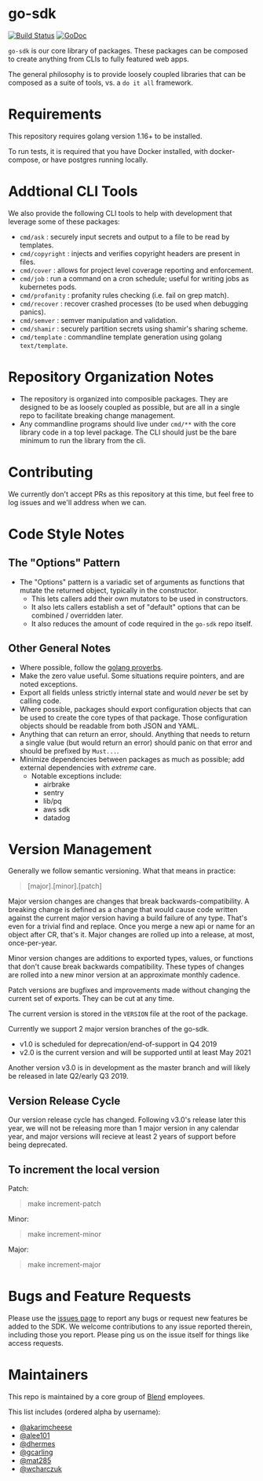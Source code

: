 go-sdk
======

[![Build Status](https://circleci.com/gh/blend/go-sdk.svg?style=shield)](https://circleci.com/gh/blend/go-sdk)
[![GoDoc](https://godoc.org/github.com/blend/go-sdk?status.svg)](https://godoc.org/github.com/blend/go-sdk)

`go-sdk` is our core library of packages. These packages can be composed to create anything from CLIs to fully featured web apps.

The general philosophy is to provide loosely coupled libraries that can be composed as a suite of tools, vs. a `do it all` framework.

# Requirements

This repository requires golang version 1.16+ to be installed.

To run tests, it is required that you have Docker installed, with docker-compose, or have postgres running locally.

# Addtional CLI Tools

We also provide the following CLI tools to help with development that leverage some of these packages:

- `cmd/ask` : securely input secrets and output to a file to be read by templates.
- `cmd/copyright` : injects and verifies copyright headers are present in files.
- `cmd/cover` : allows for project level coverage reporting and enforcement.
- `cmd/job` : run a command on a cron schedule; useful for writing jobs as kubernetes pods.
- `cmd/profanity` : profanity rules checking (i.e. fail on grep match).
- `cmd/recover` : recover crashed processes (to be used when debugging panics).
- `cmd/semver` : semver manipulation and validation.
- `cmd/shamir` : securely partition secrets using shamir's sharing scheme.
- `cmd/template` : commandline template generation using golang `text/template`.

# Repository Organization Notes

- The repository is organized into composible packages. They are designed to be as loosely coupled as possible, but are all in a single repo to facilitate breaking change management.
- Any commandline programs should live under `cmd/**` with the core library code in a top level package. The CLI should just be the bare minimum to run the library from the cli.

# Contributing

We currently don't accept PRs as this repository at this time, but feel free to log issues and we'll address when we can.

# Code Style Notes

## The "Options" Pattern

- The "Options" pattern is a variadic set of arguments as functions that mutate the returned object, typically in the constructor.
	- This lets callers add their own mutators to be used in constructors.
	- It also lets callers establish a set of "default" options that can be combined / overridden later.
	- It also reduces the amount of code required in the `go-sdk` repo itself.

## Other General Notes

- Where possible, follow the [golang proverbs](https://go-proverbs.github.io/).
- Make the zero value useful. Some situations require pointers, and are noted exceptions.
- Export all fields unless strictly internal state and would *never* be set by calling code.
- Where possible, packages should export configuration objects that can be used to create the core types of that package. Those configuration objects should be readable from both JSON and YAML.
- Anything that can return an error, should. Anything that needs to return a single value (but would return an error) should panic on that error and should be prefixed by `Must...`.
- Minimize dependencies between packages as much as possible; add external dependencies with *extreme* care.
	- Notable exceptions include:
		- airbrake
		- sentry
		- lib/pq
		- aws sdk
		- datadog

# Version Management

Generally we follow semantic versioning. What that means in practice:

> [major].[minor].[patch]

Major version changes are changes that break backwards-compatibility. A breaking change is defined as a change that would cause code written against the current major version having a build failure of any type. That's even for a trivial find and replace. Once you merge a new api or name for an object after CR, that's it. Major changes are rolled up into a release, at most, once-per-year.

Minor version changes are additions to exported types, values, or functions that don't cause break backwards compatibility. These types of changes are rolled into a new minor version at an approximate monthly cadence.

Patch versions are bugfixes and improvements made without changing the current set of exports. They can be cut at any time.

The current version is stored in the `VERSION` file at the root of the package.

Currently we support 2 major version branches of the go-sdk.

- v1.0 is scheduled for deprecation/end-of-support in Q4 2019
- v2.0 is the current version and will be supported until at least May 2021

Another version v3.0 is in development as the master branch and will likely be released in late Q2/early Q3 2019.

## Version Release Cycle

Our version release cycle has changed. Following v3.0's release later this year, we will not be releasing more than 1 major version in any calendar year, and major versions will recieve at least 2 years of support before being deprecated.

## To increment the local version

Patch:
> make increment-patch

Minor:
> make increment-minor

Major:
> make increment-major

# Bugs and Feature Requests

Please use the [issues page](https://github.com/blend/go-sdk/issues) to report any bugs or request new features be added to the SDK. We welcome contributions to any issue reported therein, including those you report. Please ping us on the issue itself for things like access requests.

# Maintainers

This repo is maintained by a core group of [Blend](https://blend.com) employees.

This list includes (ordered alpha by username):
- [@akarimcheese](https://github.com/akarimcheese)
- [@alee101](https://github.co/alee101)
- [@dhermes](https://github.co/dhermes)
- [@gcarling](https://github.com/gcarling)
- [@mat285](https://github.com/mat285)
- [@wcharczuk](https://github.com/wcharczuk)
